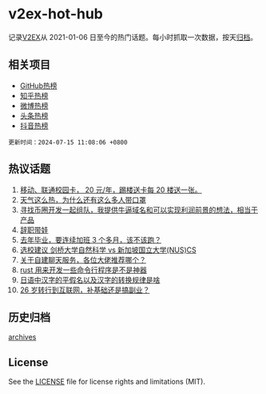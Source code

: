 # v2ex-hot-hub

 记录[V2EX](https://www.v2ex.com/)从 2021-01-06 日至今的热门话题。每小时抓取一次数据，按天[归档](archives)。
 
 ## 相关项目

- [GitHub热榜](https://github.com/it985/github-hot-hub)
- [知乎热榜](https://github.com/it985/zhihu-hot-hub)
- [微博热榜](https://github.com/it985/weibo-hot-hub)
- [头条热榜](https://github.com/it985/toutiao-hot-hub)
- [抖音热榜](https://github.com/it985/douyin-hot-hub)


 `更新时间：2024-07-15 11:08:06 +0800`

## 热议话题

1. [移动、联通校园卡， 20 元/年，踢楼送卡每 20 楼送一张。](https://www.v2ex.com/t/1057218)
1. [天气这么热，为什么还有这么多人带口罩](https://www.v2ex.com/t/1057288)
1. [寻找币圈开发一起组队，我提供牛逼域名和可以实现利润前景的想法，相当于产品](https://www.v2ex.com/t/1057277)
1. [辞职带娃](https://www.v2ex.com/t/1057280)
1. [去年毕业，要连续加班 3 个多月，该不该跑？](https://www.v2ex.com/t/1057234)
1. [选校建议 剑桥大学自然科学 vs 新加坡国立大学(NUS)CS](https://www.v2ex.com/t/1057189)
1. [关于自建聊天服务，各位大佬推荐哪个？](https://www.v2ex.com/t/1057208)
1. [rust 用来开发一些命令行程序是不是神器](https://www.v2ex.com/t/1057211)
1. [日语中汉字的平假名以及汉字的转换规律是啥](https://www.v2ex.com/t/1057221)
1. [26 岁转行到互联网，补基础还是搞副业？](https://www.v2ex.com/t/1057164)

## 历史归档

[archives](archives)

## License

See the [LICENSE](LICENSE) file for license rights and limitations (MIT).
